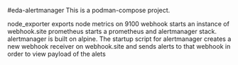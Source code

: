#eda-alertmanager
This is a podman-compose project.

node_exporter exports node metrics on 9100 webhook starts an instance of webhook.site prometheus starts a prometheus and alertmanager stack. alertmanager is built on alpine. The startup script for alertmanager creates a new webhook receiver on webhook.site and sends alerts to that webhook in order to view payload of the alets